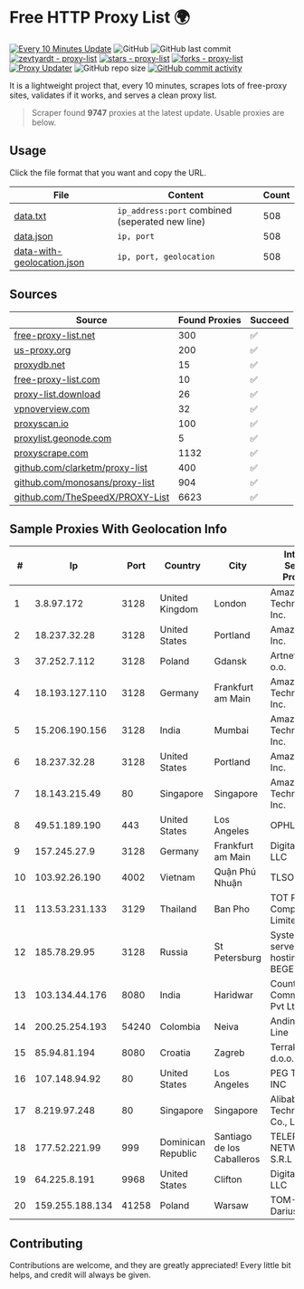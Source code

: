 
# Free HTTP Proxy List 🌍

[![Every 10 Minutes Update](https://github.com/mertguvencli/http-proxy-list/actions/workflows/main.yml/badge.svg?branch=main)](https://github.com/mertguvencli/http-proxy-list/actions/workflows/main.yml)
![GitHub](https://img.shields.io/github/license/mertguvencli/http-proxy-list)
![GitHub last commit](https://img.shields.io/github/last-commit/mertguvencli/http-proxy-list)
[![zevtyardt - proxy-list](https://img.shields.io/static/v1?label=zevtyardt&message=proxy-list&color=blue&logo=github)](https://github.com/zevtyardt/proxy-list "Go to GitHub repo")
[![stars - proxy-list](https://img.shields.io/github/stars/zevtyardt/proxy-list?style=social)](https://github.com/zevtyardt/proxy-list)
[![forks - proxy-list](https://img.shields.io/github/forks/zevtyardt/proxy-list?style=social)](https://github.com/zevtyardt/proxy-list)
[![Proxy Updater](https://github.com/zevtyardt/proxy-list/workflows/Proxy%20Updater/badge.svg)](https://github.com/zevtyardt/proxy-list/actions?query=workflow:"Proxy+Updater")
![GitHub repo size](https://img.shields.io/github/repo-size/zevtyardt/proxy-list)
[![GitHub commit activity](https://img.shields.io/github/commit-activity/m/zevtyardt/proxy-list?logo=commits)](https://github.com/zevtyardt/proxy-list/commits/main)

It is a lightweight project that, every 10 minutes, scrapes lots of free-proxy sites, validates if it works, and serves a clean proxy list.

> Scraper found **9747** proxies at the latest update. Usable proxies are below.

## Usage

Click the file format that you want and copy the URL.

|File|Content|Count|
|----|-------|-----|
|[data.txt](https://raw.githubusercontent.com/mertguvencli/http-proxy-list/main/proxy-list/data.txt)|`ip_address:port` combined (seperated new line)|508|
|[data.json](https://raw.githubusercontent.com/mertguvencli/http-proxy-list/main/proxy-list/data.json)|`ip, port`|508|
|[data-with-geolocation.json](https://raw.githubusercontent.com/mertguvencli/http-proxy-list/main/proxy-list/data-with-geolocation.json)|`ip, port, geolocation`|508|

## Sources

|Source|Found Proxies|Succeed|
|------|-------------|-------|
|[free-proxy-list.net](https://free-proxy-list.net)|300|✅|
|[us-proxy.org](https://www.us-proxy.org)|200|✅|
|[proxydb.net](http://proxydb.net)|15|✅|
|[free-proxy-list.com](https://free-proxy-list.com/?page=&port=&type%5B%5D=http&type%5B%5D=https&up_time=0&search=Search)|10|✅|
|[proxy-list.download](https://www.proxy-list.download/HTTP)|26|✅|
|[vpnoverview.com](https://vpnoverview.com/privacy/anonymous-browsing/free-proxy-servers)|32|✅|
|[proxyscan.io](https://www.proxyscan.io)|100|✅|
|[proxylist.geonode.com](https://proxylist.geonode.com/api/proxy-list?limit=300&page=1&sort_by=lastChecked&sort_type=desc&protocols=http,https)|5|✅|
|[proxyscrape.com](https://api.proxyscrape.com/v2/?request=displayproxies&protocol=http&timeout=10000&country=all&ssl=all&anonymity=all)|1132|✅|
|[github.com/clarketm/proxy-list](https://raw.githubusercontent.com/clarketm/proxy-list/master/proxy-list-raw.txt)|400|✅|
|[github.com/monosans/proxy-list](https://raw.githubusercontent.com/monosans/proxy-list/main/proxies/http.txt)|904|✅|
|[github.com/TheSpeedX/PROXY-List](https://raw.githubusercontent.com/TheSpeedX/PROXY-List/master/http.txt)|6623|✅|


## Sample Proxies With Geolocation Info

|#|Ip|Port|Country|City|Internet Service Provider|
|-|--|----|-------|----|-------------------------|
|1|3.8.97.172|3128|United Kingdom|London|Amazon Technologies Inc.|
|2|18.237.32.28|3128|United States|Portland|Amazon.com, Inc.|
|3|37.252.7.112|3128|Poland|Gdansk|Artnet Sp. z o.o.|
|4|18.193.127.110|3128|Germany|Frankfurt am Main|Amazon Technologies Inc.|
|5|15.206.190.156|3128|India|Mumbai|Amazon Technologies Inc.|
|6|18.237.32.28|3128|United States|Portland|Amazon.com, Inc.|
|7|18.143.215.49|80|Singapore|Singapore|Amazon Technologies Inc.|
|8|49.51.189.190|443|United States|Los Angeles|OPHL|
|9|157.245.27.9|3128|Germany|Frankfurt am Main|DigitalOcean, LLC|
|10|103.92.26.190|4002|Vietnam|Quận Phú Nhuận|TLSOFT|
|11|113.53.231.133|3129|Thailand|Ban Pho|TOT Public Company Limited|
|12|185.78.29.95|3128|Russia|St Petersburg|System servers virtual hosting BEGET.RU|
|13|103.134.44.176|8080|India|Haridwar|Countrylink Communiction Pvt Ltd|
|14|200.25.254.193|54240|Colombia|Neiva|Andinet ON Line|
|15|85.94.81.194|8080|Croatia|Zagreb|Terrakom d.o.o.|
|16|107.148.94.92|80|United States|Los Angeles|PEG TECH INC|
|17|8.219.97.248|80|Singapore|Singapore|Alibaba (US) Technology Co., Ltd.|
|18|177.52.221.99|999|Dominican Republic|Santiago de los Caballeros|TELERY NETWORKS, S.R.L|
|19|64.225.8.191|9968|United States|Clifton|DigitalOcean, LLC|
|20|159.255.188.134|41258|Poland|Warsaw|TOM-NET s.c. Dariusz Koper|



## Contributing

Contributions are welcome, and they are greatly appreciated! Every
little bit helps, and credit will always be given.

